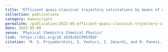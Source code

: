 ```yaml
---
title: "Efficient quasi‑classical trajectory calculations by means of neural operator architectures"
collection: publications
category: manuscripts
permalink: /publication/2023-05-efficient-quasi-classical-trajectory-calculations-by-means-of-neural-operator-architectures
date: 2023-05-09
venue: 'Physical Chemistry Chemical Physics'
link: 'https://doi.org/10.1039/D2CP05506F'
citation: 'M. S. Priyadarshini, S. Venturi, I. Zanardi, and M. Panesi. &quot;Efficient quasi‑classical trajectory calculations by means of neural operator architectures&quot;. In: <i>Physical Chemistry Chemical Physics</i> 25 (May 2023), pp. 13902–13912. DOi: 10.1039/D2CP05506F'
---
```

